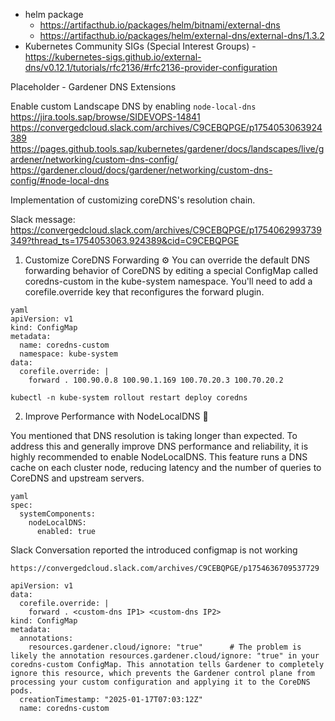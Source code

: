 


- helm package 
    - https://artifacthub.io/packages/helm/bitnami/external-dns
    - https://artifacthub.io/packages/helm/external-dns/external-dns/1.3.2
- Kubernetes Community SIGs (Special Interest Groups) - https://kubernetes-sigs.github.io/external-dns/v0.12.1/tutorials/rfc2136/#rfc2136-provider-configuration

Placeholder - Gardener DNS Extensions


Enable custom Landscape DNS by enabling `node-local-dns`
https://jira.tools.sap/browse/SIDEVOPS-14841
https://convergedcloud.slack.com/archives/C9CEBQPGE/p1754053063924389 
https://pages.github.tools.sap/kubernetes/gardener/docs/landscapes/live/gardener/networking/custom-dns-config/
https://gardener.cloud/docs/gardener/networking/custom-dns-config/#node-local-dns

Implementation of customizing coreDNS's resolution chain.

Slack message: https://convergedcloud.slack.com/archives/C9CEBQPGE/p1754062993739349?thread_ts=1754053063.924389&cid=C9CEBQPGE


1. Customize CoreDNS Forwarding :gear:
You can override the default DNS forwarding behavior of CoreDNS by editing a special ConfigMap called coredns-custom in the kube-system namespace. You'll need to add a corefile.override key that reconfigures the forward plugin.

```
yaml
apiVersion: v1
kind: ConfigMap
metadata:
  name: coredns-custom
  namespace: kube-system
data:
  corefile.override: |
    forward . 100.90.0.8 100.90.1.169 100.70.20.3 100.70.20.2

kubectl -n kube-system rollout restart deploy coredns
```

2. Improve Performance with NodeLocalDNS :rocket:

You mentioned that DNS resolution is taking longer than expected. To address this and generally improve DNS performance and reliability, it is highly recommended to enable NodeLocalDNS. This feature runs a DNS cache on each cluster node, reducing latency and the number of queries to CoreDNS and upstream servers.

```
yaml
spec:
  systemComponents:
    nodeLocalDNS:
      enabled: true
```


Slack Conversation reported the introduced configmap is not working
```
https://convergedcloud.slack.com/archives/C9CEBQPGE/p1754636709537729  

apiVersion: v1
data:
  corefile.override: |
    forward . <custom-dns IP1> <custom-dns IP2>
kind: ConfigMap
metadata:
  annotations:
    resources.gardener.cloud/ignore: "true"      # The problem is likely the annotation resources.gardener.cloud/ignore: "true" in your coredns-custom ConfigMap. This annotation tells Gardener to completely ignore this resource, which prevents the Gardener control plane from processing your custom configuration and applying it to the CoreDNS pods.
  creationTimestamp: "2025-01-17T07:03:12Z"
  name: coredns-custom
```